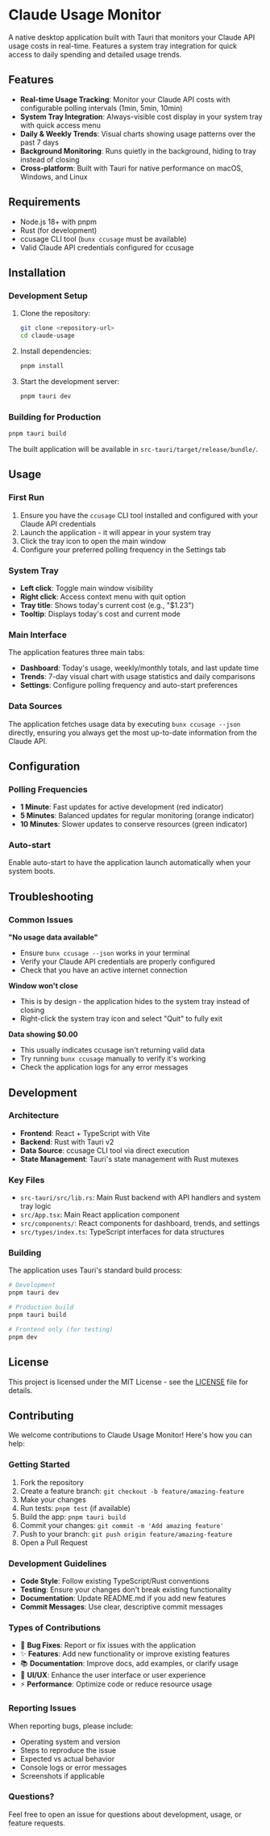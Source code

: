 # Claude Usage Monitor

A native desktop application built with Tauri that monitors your Claude API usage costs in real-time. Features a system tray integration for quick access to daily spending and detailed usage trends.

## Features

- **Real-time Usage Tracking**: Monitor your Claude API costs with configurable polling intervals (1min, 5min, 10min)
- **System Tray Integration**: Always-visible cost display in your system tray with quick access menu
- **Daily & Weekly Trends**: Visual charts showing usage patterns over the past 7 days
- **Background Monitoring**: Runs quietly in the background, hiding to tray instead of closing
- **Cross-platform**: Built with Tauri for native performance on macOS, Windows, and Linux

## Requirements

- Node.js 18+ with pnpm
- Rust (for development)
- ccusage CLI tool (`bunx ccusage` must be available)
- Valid Claude API credentials configured for ccusage

## Installation

### Development Setup

1. Clone the repository:

   ```bash
   git clone <repository-url>
   cd claude-usage
   ```

2. Install dependencies:

   ```bash
   pnpm install
   ```

3. Start the development server:
   ```bash
   pnpm tauri dev
   ```

### Building for Production

```bash
pnpm tauri build
```

The built application will be available in `src-tauri/target/release/bundle/`.

## Usage

### First Run

1. Ensure you have the `ccusage` CLI tool installed and configured with your Claude API credentials
2. Launch the application - it will appear in your system tray
3. Click the tray icon to open the main window
4. Configure your preferred polling frequency in the Settings tab

### System Tray

- **Left click**: Toggle main window visibility
- **Right click**: Access context menu with quit option
- **Tray title**: Shows today's current cost (e.g., "$1.23")
- **Tooltip**: Displays today's cost and current mode

### Main Interface

The application features three main tabs:

- **Dashboard**: Today's usage, weekly/monthly totals, and last update time
- **Trends**: 7-day visual chart with usage statistics and daily comparisons
- **Settings**: Configure polling frequency and auto-start preferences

### Data Sources

The application fetches usage data by executing `bunx ccusage --json` directly, ensuring you always get the most up-to-date information from the Claude API.

## Configuration

### Polling Frequencies

- **1 Minute**: Fast updates for active development (red indicator)
- **5 Minutes**: Balanced updates for regular monitoring (orange indicator)
- **10 Minutes**: Slower updates to conserve resources (green indicator)

### Auto-start

Enable auto-start to have the application launch automatically when your system boots.

## Troubleshooting

### Common Issues

**"No usage data available"**

- Ensure `bunx ccusage --json` works in your terminal
- Verify your Claude API credentials are properly configured
- Check that you have an active internet connection

**Window won't close**

- This is by design - the application hides to the system tray instead of closing
- Right-click the system tray icon and select "Quit" to fully exit

**Data showing $0.00**

- This usually indicates ccusage isn't returning valid data
- Try running `bunx ccusage` manually to verify it's working
- Check the application logs for any error messages

## Development

### Architecture

- **Frontend**: React + TypeScript with Vite
- **Backend**: Rust with Tauri v2
- **Data Source**: ccusage CLI tool via direct execution
- **State Management**: Tauri's state management with Rust mutexes

### Key Files

- `src-tauri/src/lib.rs`: Main Rust backend with API handlers and system tray logic
- `src/App.tsx`: Main React application component
- `src/components/`: React components for dashboard, trends, and settings
- `src/types/index.ts`: TypeScript interfaces for data structures

### Building

The application uses Tauri's standard build process:

```bash
# Development
pnpm tauri dev

# Production build
pnpm tauri build

# Frontend only (for testing)
pnpm dev
```

## License

This project is licensed under the MIT License - see the [LICENSE](LICENSE) file for details.

## Contributing

We welcome contributions to Claude Usage Monitor! Here's how you can help:

### Getting Started

1. Fork the repository
2. Create a feature branch: `git checkout -b feature/amazing-feature`
3. Make your changes
4. Run tests: `pnpm test` (if available)
5. Build the app: `pnpm tauri build`
6. Commit your changes: `git commit -m 'Add amazing feature'`
7. Push to your branch: `git push origin feature/amazing-feature`
8. Open a Pull Request

### Development Guidelines

- **Code Style**: Follow existing TypeScript/Rust conventions
- **Testing**: Ensure your changes don't break existing functionality
- **Documentation**: Update README.md if you add new features
- **Commit Messages**: Use clear, descriptive commit messages

### Types of Contributions

- 🐛 **Bug Fixes**: Report or fix issues with the application
- ✨ **Features**: Add new functionality or improve existing features
- 📚 **Documentation**: Improve docs, add examples, or clarify usage
- 🎨 **UI/UX**: Enhance the user interface or user experience
- ⚡ **Performance**: Optimize code or reduce resource usage

### Reporting Issues

When reporting bugs, please include:

- Operating system and version
- Steps to reproduce the issue
- Expected vs actual behavior
- Console logs or error messages
- Screenshots if applicable

### Questions?

Feel free to open an issue for questions about development, usage, or feature requests.
